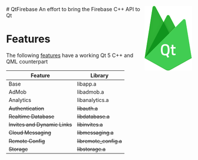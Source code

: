 <img src="logo.png" align="right" />
# QtFirebase
An effort to bring the Firebase C++ API to Qt

# Features
The following [features](https://firebase.google.com/docs/cpp/setup) have a working Qt 5 C++ and QML counterpart

Feature | Library
------- | -------
Base                      |libapp.a
AdMob                     |libadmob.a
Analytics                 |libanalytics.a
~~Authentication~~	          |~~libauth.a~~
~~Realtime Database~~	        |~~libdatabase.a~~
~~Invites and Dynamic Links~~	|~~libinvites.a~~
~~Cloud Messaging~~	          |~~libmessaging.a~~
~~Remote Config~~	            |~~libremote_config.a~~
~~Storage~~	                  |~~libstorage.a~~


